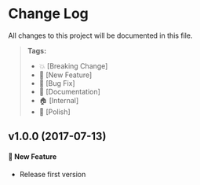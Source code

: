 # Change Log

All changes to this project will be documented in this file.

> **Tags:**
> - 💥 [Breaking Change]
> - 🚀 [New Feature]
> - 🐛 [Bug Fix]
> - 📝 [Documentation]
> - 🏠 [Internal]
> - 💅 [Polish]

<a name="v1.0.0"></a>
## v1.0.0 (2017-07-13)

#### 🚀 New Feature
- Release first version
